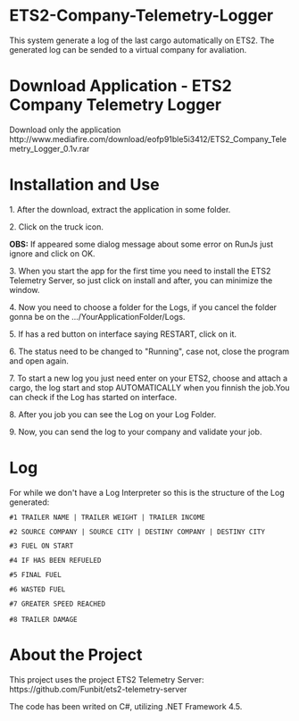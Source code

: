 # ETS2-Company-Telemetry-Logger
This system generate a log of the last cargo automatically on ETS2. The generated log can be sended to a virtual company for avaliation.
<h1>Download Application - ETS2 Company Telemetry Logger </h1>
Download only the application
http://www.mediafire.com/download/eofp91ble5i3412/ETS2_Company_Telemetry_Logger_0.1v.rar

<h1>Installation and Use</h1>
<p>1. After the download, extract the application in some folder.
<p>2. Click on the truck icon.
<p> <b>OBS:</b> If appeared some dialog message about some error on RunJs just ignore and click on OK.
<p>3. When you start the app for the first time you need to install the ETS2 Telemetry Server, so just click on install and after, you can minimize the window.
<p>4. Now you need to choose a folder for the Logs, if you cancel the folder gonna be on the .../YourApplicationFolder/Logs.
<p>5. If has a red button on interface saying RESTART, click on it.
<p>6. The status need to be changed to "Running", case not, close the program and open again.
<p>7. To start a new log you just need enter on your ETS2, choose and attach a cargo, the log start and stop AUTOMATICALLY when you finnish the job.You can check if the Log has started on interface.
<p>8. After you job you can see the Log on your Log Folder.
<p>9. Now, you can send the log to your company and validate your job.

<h1>Log</h1>
For while we don't have a Log Interpreter so this is the structure of the Log generated:
<code>
<p>#1 TRAILER NAME | TRAILER WEIGHT | TRAILER INCOME
<p>#2 SOURCE COMPANY | SOURCE CITY | DESTINY COMPANY | DESTINY CITY
<p>#3 FUEL ON START
<p>#4 IF HAS BEEN REFUELED
<p>#5 FINAL FUEL
<p>#6 WASTED FUEL
<p>#7 GREATER SPEED REACHED
<p>#8 TRAILER DAMAGE
</code>

<h1>About the Project</h1>
<p>This project uses the project ETS2 Telemetry Server: https://github.com/Funbit/ets2-telemetry-server
<p>The code has been writed on C#, utilizing .NET Framework 4.5.
